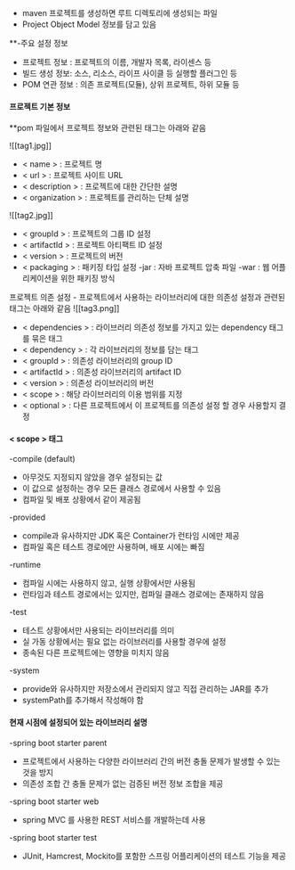 
- maven 프로젝트를 생성하면 루트 디렉토리에 생성되는 파일
- Project Object Model 정보를 담고 있음

**-주요 설정 정보
- 프로젝트 정보 : 프로젝트의 이름, 개발자 목록, 라이센스 등
- 빌드 생성 정보: 소스, 리소스, 라이프 사이클 등 실행할 플러그인 등
- POM 연관 정보 : 의존 프로젝트(모듈), 상위 프로젝트, 하위 모듈 등

#### 프로젝트 기본 정보

**pom 파일에서 프로젝트 정보와 관련된 태그는 아래와 같음

![[tag1.jpg]]
- < name > : 프로젝트 명
- < url > : 프로젝트 사이트 URL
- < description > : 프로젝트에 대한 간단한 설명
- < organization > : 프로젝트를 관리하는 단체 설명

![[tag2.jpg]]
- < groupId > : 프로젝트의 그룹 ID 설정
- < artifactId > : 프로젝트 아티팩트 ID 설정
- < version > : 프로젝트의 버전
- < packaging > : 패키징 타입 설정
                -jar : 자바 프로젝트 압축 파일
                -war : 웹 어플리케이션을 위한 패키징 방식

프로젝트 의존 설정 - 프로젝트에서 사용하는 라이브러리에 대한 의존성 설정과 관련된 태그는 아래와 같음
![[tag3.png]]
- < dependencies > : 라이브러리 의존성 정보를 가지고 있는 dependency 태그를 묶은 태그
- < dependency > : 각 라이브러리의 정보를 담는 태그
- < groupId > : 의존성 라이브러리의 group ID 
- < artifactId > : 의존성 라이브러리의 artifact ID
- < version > : 의존성 라이브러리의 버전
- < scope > : 해당 라이브러리의 이용 범위를 지정
- < optional > : 다른 프로젝트에서 이 프로젝트를 의존성 설정 할 경우 사용할지 결정

#### < scope > 태그

-compile (default)
- 아무것도 지정되지 않았을 경우 설정되는 값
- 이 값으로 설정하는 경우 모든 클래스 경로에서 사용할 수 있음
- 컴파일 및 배포 상황에서 같이 제공됨

-provided
- compile과 유사하지만 JDK 혹은 Container가 런타임 시에만 제공
- 컴파일 혹은 테스트 경로에만 사용하며, 배포 시에는 빠짐

-runtime
- 컴파일 시에는 사용하지 않고, 실행 상황에서만 사용됨
- 런타임과 테스트 경로에서는 있지만, 컴파일 클래스 경로에는 존재하지 않음

-test
- 테스트 상황에서만 사용되는 라이브러리를 의미
- 실 가동 상황에서는 필요 없는 라이브러리를 사용할 경우에 설정
- 종속된 다른 프로젝트에는 영향을 미치지 않음

-system
- provide와 유사하지만 저장소에서 관리되지 않고 직접 관리하는 JAR를 추가
- systemPath를 추가해서 작성해야 함 

#### 현재 시점에 설정되어 있는 라이브러리 설명

-spring boot starter parent
- 프로젝트에서 사용하는 다양한 라이브러리 간의 버전 충돌 문제가 발생할 수 있는 것을 방지
- 의존성 조합 간 충돌 문제가 없는 검증된 버전 정보 조합을 제공

-spring boot starter web
- spring MVC 를 사용한 REST 서비스를 개발하는데 사용

-spring boot starter test
- JUnit, Hamcrest, Mockito를 포함한 스프링 어플리케이션의 테스트 기능을 제공